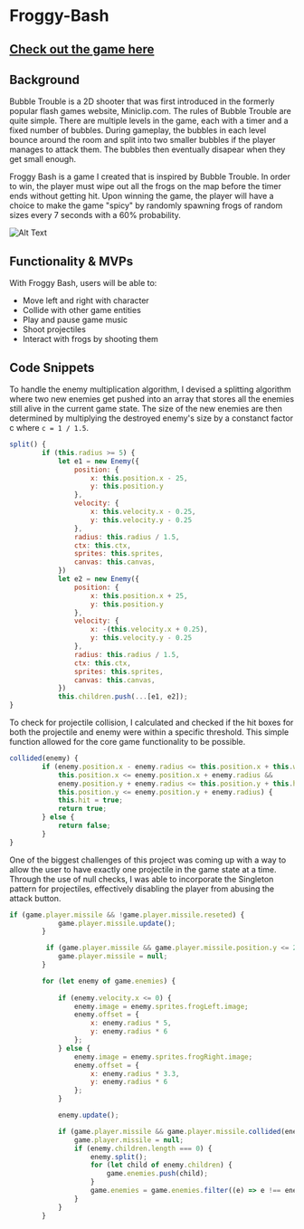 # Froggy-Bash
## [Check out the game here](https://shenshuu.github.io/Froggy-Bash/)

## **Background**
Bubble Trouble is a 2D shooter that was first introduced in the formerly popular flash games website, Miniclip.com. 
The rules of Bubble Trouble are quite simple. There are multiple levels in the game, each with a timer and a fixed number
of bubbles. During gameplay, the bubbles in each level bounce around the room and split into two smaller bubbles if 
the player manages to attack them. The bubbles then eventually disapear when they get small enough.

Froggy Bash is a game I created that is inspired by Bubble Trouble. In order to win, the player must wipe out all the frogs on the map before the timer ends without getting hit. Upon winning the game, the player will have a choice to make the game "spicy" by randomly spawning frogs of random sizes every 7 seconds with a 60% probability. 

![Alt Text](https://github.com/shenshuu/Froggy-Bash/blob/main/src/gifs/2022-09-06%2016.03.29.gif)

## **Functionality & MVPs**
With Froggy Bash, users will be able to:

* Move left and right with character
* Collide with other game entities
* Play and pause game music
* Shoot projectiles
* Interact with frogs by shooting them

## **Code Snippets**
To handle the enemy multiplication algorithm, I devised a splitting algorithm where two new enemies get pushed into an array that stores all the enemies still alive in the current game state. The size of the new enemies are then determined by multiplying the destroyed enemy's size by a constanct factor c where ```c = 1 / 1.5```.
```js
split() {
        if (this.radius >= 5) {
            let e1 = new Enemy({
                position: {
                    x: this.position.x - 25,
                    y: this.position.y
                },
                velocity: {
                    x: this.velocity.x - 0.25,
                    y: this.velocity.y - 0.25
                },
                radius: this.radius / 1.5,
                ctx: this.ctx,
                sprites: this.sprites,
                canvas: this.canvas,
            })
            let e2 = new Enemy({
                position: {
                    x: this.position.x + 25,
                    y: this.position.y
                },
                velocity: {
                    x: -(this.velocity.x + 0.25),
                    y: this.velocity.y - 0.25
                },
                radius: this.radius / 1.5,
                ctx: this.ctx,
                sprites: this.sprites,
                canvas: this.canvas,
            })
            this.children.push(...[e1, e2]);
}

```

To check for projectile collision, I calculated and checked if the hit boxes for both the projectile and enemy were within a specific threshold. This simple function allowed for the core game functionality to be possible.
```js 
collided(enemy) {
        if (enemy.position.x - enemy.radius <= this.position.x + this.width &&
            this.position.x <= enemy.position.x + enemy.radius &&
            enemy.position.y + enemy.radius <= this.position.y + this.height &&
            this.position.y <= enemy.position.y + enemy.radius) {
            this.hit = true;
            return true;
        } else {
            return false;
        }
}
```

One of the biggest challenges of this project was coming up with a way to allow the user to have exactly one projectile in the game state at a time. Through the use of null checks, I was able to incorporate the Singleton pattern for projectiles, effectively disabling the player from abusing the attack button. 
```js 
if (game.player.missile && !game.player.missile.reseted) {
            game.player.missile.update();
        }

         if (game.player.missile && game.player.missile.position.y <= 2.5) {
            game.player.missile = null;
        }

        for (let enemy of game.enemies) {
            
            if (enemy.velocity.x <= 0) {
                enemy.image = enemy.sprites.frogLeft.image; 
                enemy.offset = {
                    x: enemy.radius * 5,
                    y: enemy.radius * 6
                };
            } else {
                enemy.image = enemy.sprites.frogRight.image;
                enemy.offset = {
                    x: enemy.radius * 3.3, 
                    y: enemy.radius * 6
                };
            }

            enemy.update();

            if (game.player.missile && game.player.missile.collided(enemy)) {
                game.player.missile = null;
                if (enemy.children.length === 0) {
                    enemy.split();
                    for (let child of enemy.children) {
                        game.enemies.push(child);
                    }
                    game.enemies = game.enemies.filter((e) => e !== enemy);
                }
            }
        }
```
